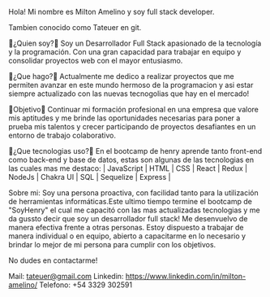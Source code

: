 Hola! Mi nombre es Milton Amelino y soy full stack developer.

Tambien conocido como Tateuer en git.

📝¿Quien soy?📝
Soy un Desarrollador Full Stack apasionado de la tecnología y la programación. Con una gran capacidad para trabajar 
en equipo y consolidar proyectos web con el mayor entusiasmo.

📌¿Que hago?📌
Actualmente me dedico a realizar proyectos que me permiten avanzar en este mundo hermoso de la programacion y 
asi estar siempre actualizado con las nuevas tecnogolias que hay en el mercado!

🧨Objetivo🧨
Continuar mi formación profesional en una empresa que valore mis aptitudes y me brinde las oportunidades necesarias para poner a 
prueba mis talentos y crecer participando de proyectos desafiantes en 
un entorno de trabajo colaborativo.

📌¿Que tecnologias uso?📌
En el bootcamp de henry aprende tanto front-end como back-end y base de datos, estas son algunas de las tecnologias
en las cuales mas me destaco:
| JavaScript | HTML | CSS | React | Redux | NodeJs | Chakra UI | SQL | Sequelize | Express |

Sobre mi:
Soy una persona proactiva, con facilidad tanto para la utilización de herramientas informáticas.Este ultimo tiempo termine el
bootcamp de "SoyHenry" el cual me capacitó con las mas actualizadas tecnologias y me da gussto
decir que soy un desarrollador full stack! Me desenvuelvo de manera efectiva  frente a otras personas. 
Estoy dispuesto a trabajar de manera individual o en equipo, abierto a capacitarme en lo necesario y brindar lo mejor de mi 
persona para cumplir con los objetivos.

No dudes en contactarme!

Mail: tateuer@gmail.com
Linkedin: https://www.linkedin.com/in/milton-amelino/
Telefono: +54 3329 302591
<!--
**Tateuer/Tateuer** is a ✨ _special_ ✨ repository because its `README.md` (this file) appears on your GitHub profile.

Here are some ideas to get you started:

- 🔭 I’m currently working on ...
- 🌱 I’m currently learning ...
- 👯 I’m looking to collaborate on ...
- 🤔 I’m looking for help with ...
- 💬 Ask me about ...
- 📫 How to reach me: ...
- 😄 Pronouns: ...
- ⚡ Fun fact: ...
-->
